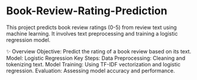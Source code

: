 # Book-Review-Rating-Prediction
This project predicts book review ratings (0-5) from review text using machine learning. It involves text preprocessing and training a logistic regression model.

✨ Overview
Objective: Predict the rating of a book review based on its text.
Model: Logistic Regression
Key Steps:
Data Preprocessing: Cleaning and tokenizing text.
Model Training: Using TF-IDF vectorization and logistic regression.
Evaluation: Assessing model accuracy and performance.
